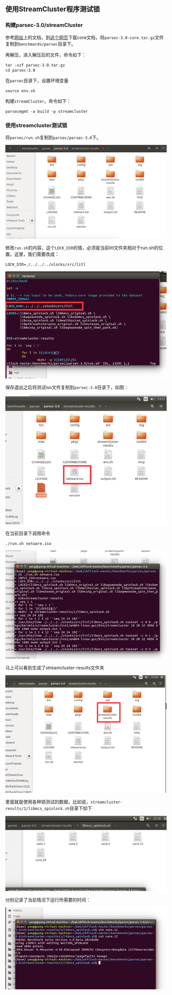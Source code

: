 ## 使用StreamCluster程序测试锁

### 构建parsec-3.0/streamCluster

参考[网站](https://parsec.cs.princeton.edu/parsec3-doc.htm)上的文档，到[这个网页](http://parsec.cs.princeton.edu/download/3.0/parsec-3.0-core.tar.gz)下载core文档，将`parsec-3.0-core.tar.gz`文件复制到`benchmards/parsec`目录下。

再解压，进入解压后的文件，命令如下：

```shell
tar -xzf parsec-3.0.tar.gz
cd parsec-3.0
```

在`parsec`目录下，设置环境变量

```shell
source env.sh
```

构建`streamCluster`，命令如下：

```shell
parsecmgmt -a build -p streamcluster
```

### 使用streamcluster测试锁

将`parsec/run.sh`复制到`parsec/parsec-3.0`下。

![image-20201124232414386](./image-20201124232414386.png)

修改`run.sh`的内容，这个`LOCK_DIR`的值，必须是当前litl文件夹相对于run.sh的位置。这里，我们需要改成：

```shell
LOCK_DIR=./../../../ulocks/src/litl
```

![image-20201124232453668](./image-20201124232453668.png)

保存退出之后将测试iso文件复制到`parsec-3.0`目录下，如图：

![image-20201124232732665](./image-20201124232732665.png)

在当前目录下调用命令

```shell
./run.sh netware.iso
```

![image-20201124232806806](./image-20201124232806806.png)

马上可以看到生成了streamcluster-results文件夹

![image-20201124232846992](./image-20201124232846992.png)

里面就是使用各种锁测试的数据，比如说，`streamcluster-results/1/libmcs_spinlock.sh`目录下如下

![image-20201124233024168](./image-20201124233024168.png)

分别记录了当前情况下运行所需要的时间：

![image-20201124233059798](./image-20201124233059798.png)